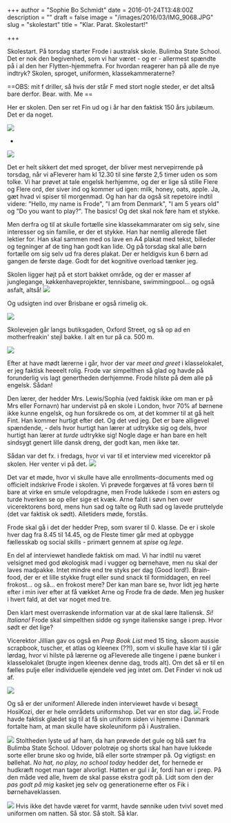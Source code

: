 +++
author = "Sophie Bo Schmidt"
date = 2016-01-24T13:48:00Z
description = ""
draft = false
image = "/images/2016/03/IMG_9068.JPG"
slug = "skolestart"
title = "Klar. Parat. Skolestart!"

+++


Skolestart. På torsdag starter Frode i australsk skole.    Bulimba State School. Det er nok den begivenhed, som vi har været - og er - allermest spændte på i al den her Flytten-hjemmefra. For hvordan reagerer han på alle de nye indtryk? Skolen, sproget, uniformen, klassekammeraterne? 

==OBS: mit f driller, så hvis der står F med stort nogle steder, er det altså bare derfor. Bear. with. Me == 

Her er skolen. Den ser ret Fin ud og i år har den faktisk 150 års jubilæum. Det er da noget. 

![](/content/images/2016/01/IMG_8990-1.JPG)

*

![](/content/images/2016/01/IMG_8991.JPG)

Det er helt sikkert det med sproget, der bliver mest nervepirrende på torsdag, når vi aFleverer ham kl 12.30 til sine første 2,5 timer uden os som tolke. Vi har prøvet at tale engelsk herhjemme, og der er lige så stille Flere og Flere ord, der siver ind og kommer ud igen: milk, honey, oats, apple. Ja, gæt hvad vi spiser til morgenmad. Og han har da også sit repetoire indtil videre: "Hello, my name is Frode", "I am from Denmark", "I am 5 years old" og "Do you want to play?". The basics! Og det skal nok føre ham et stykke. 

Men derfra og til at skulle fortælle sine klassekammarater om sig selv, sine interesser og sin familie, er der et stykke. Han har nemlig allerede fået lektier for. Han skal sammen med os lave en A4 plakat med tekst, billeder og tegninger af de ting han godt kan lide. Og på torsdag skal alle børn fortælle om sig selv ud fra deres plakat. Der er heldigvis kun 6 børn ad gangen de første dage. Godt for det kognitive overload tænker jeg.

Skolen ligger højt på et stort bakket område, og der er masser af junglegange, køkkenhaveprojekter, tennisbane, swimmingpool... og også asfalt, altså! 
![](/content/images/2016/01/IMG_9068.JPG)

Og udsigten ind over Brisbane er også rimelig ok. 

![](/content/images/2016/01/IMG_9069.JPG)

Skolevejen går langs butiksgaden, Oxford Street, og så op ad en motherfreakin' stejl bakke. I alt en tur på ca. 500 m. 

![](/content/images/2016/01/IMG_9070-1.JPG)

Efter at have mødt lærerne i går, hvor der var *meet and greet* i klasselokalet, er jeg faktisk heeeelt rolig. Frode var simpelthen så glad og havde på forunderlig vis lagt genertheden derhjemme. Frode hilste på dem alle på engelsk. Sådan! 

Den lærer, der hedder Mrs. Lewis/Sophia (ved faktisk ikke om man er på Mrs eller Fornavn) har undervist på en skole i London, hvor 70% af børnene ikke kunne engelsk, og hun forsikrede os om, at det kommer til at gå helt Fint. Han kommer hurtigt efter det. Og det ved jeg. Det er bare alligevel spændende, - dels hvor hurtigt han lærer at udtrykke sig og dels, hvor hurtigt han lærer at *turde* udtrykke sig! Nogle dage er han bare en helt sindsygt genert lille dansk dreng, der godt kan, men ikke tør. 

Sådan var det fx. i fredags, hvor vi var til et interview med vicerektor på skolen. Her venter vi på det. 
![](/content/images/2016/01/IMG_9067.JPG)

Det var et møde, hvor vi skulle have alle enrollments-documents med og officielt indskrive Frode i skolen. Vi prøvede forgæves at få vores børn til bare at virke en smule velopdragne, men Frode lukkede i som en østers og turde hverken se op eller sige et kvæk. Arne faldt i søvn hen over vicerektorens bord, mens hun sad og talte og Ruth sad og lavede pruttelyde (det var faktisk ok sødt). Alletiders møde, forstås. 


Frode skal gå i det der hedder Prep, som svarer til 0. klasse. De er i skole hver dag fra 8.45 til 14.45, og de Fleste timer går med at opbygge fællesskab og social skills  - primært gennem at *spise* og *lege*. 

En del af interviewet handlede faktisk om mad. Vi har indtil nu været velsignet med god økologisk mad i vugger og børnehave, men nu skal der laves madpakke. Intet mindre end tre styks per dag (Good lord!). Brain-food, der er et lille stykke frugt eller sund snack til formiddagen, en reel frokost... og så... en frokost mere? Der kan man bare se, hvor lidt jeg hørte efter i min iver efter at få vækket Arne og Frode fra de døde. Men jeg husker i hvert fald, at det var noget med tre.  

Den klart mest overraskende information var at de skal lære Italiensk. *Si! Italiano!* Frode skal simpelthen sidde og synge italienske sange i prep. Hvor sødt er det lige? 

Vicerektor Jillian gav os også en *Prep Book List* med 15 ting, såsom aussie scrapbook, tuscher, et atlas og kleenex (??!), som vi skulle have klar til i går lørdag, hvor vi hilste på lærerne og aFleverede alle tingene i pæne bunker i klasselokalet (brugte ingen kleenex denne dag, trods alt). Om det så er til en fælles pulje eller individuelle ejendele ved jeg intet om. Det Finder vi nok ud af. 

![](/content/images/2016/01/IMG_9015.JPG)

Og så er der uniformen! Allerede inden interviewet havde vi besøgt HosiKozi, der er hele områdets uniformshop. Det var en stor dag. 
![](/content/images/2016/01/IMG_9066.JPG)
Frode havde faktisk glædet sig til at få sin uniform siden vi hjemme i Danmark fortalte ham, at man skulle have skoleuniform på i Australien. 

![](/content/images/2016/01/IMG_8940.JPG)
Stoltheden lyste ud af ham, da han prøvede det gule og blå sæt fra Bulimba State School. Udover polotrøje og shorts skal han have lukkede sorte eller brune sko og hvide, blå eller sorte strømper på. Og vigtigst: en bøllehat. *No hat, no play, no school today* hedder det, for hernede er hudkræft noget man tager alvorligt. Hatten er gul i år, fordi han er i prep. På den måde ved alle, hvem de skal passe ekstra godt på. Lidt som den der *pas godt på mig* kasket jeg selv og generationerne efter os Fik i børnehaveklassen.

![](/content/images/2016/01/IMG_9065.JPG)
Hvis ikke det havde været for varmt, havde sønnike uden tvivl sovet med uniformen om natten. Så stor. Så stolt. Så klar.

